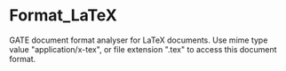 Format_LaTeX
============

GATE document format analyser for LaTeX documents. Use mime type value "application/x-tex", or file extension ".tex" to access this document format. 
